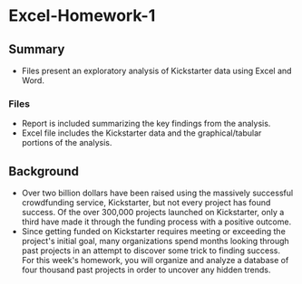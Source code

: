 # Excel-Homework-1

## Summary
* Files present an exploratory analysis of Kickstarter data using Excel and Word.
### Files
* Report is included summarizing the key findings from the analysis.
* Excel file includes the Kickstarter data and the graphical/tabular portions of the analysis.
## Background
* Over two billion dollars have been raised using the massively successful crowdfunding service, Kickstarter, but not every project has found success. Of the over 300,000 projects launched on Kickstarter, only a third have made it through the funding process with a positive outcome.
* Since getting funded on Kickstarter requires meeting or exceeding the project's initial goal, many organizations spend months looking through past projects in an attempt to discover some trick to finding success. For this week's homework, you will organize and analyze a database of four thousand past projects in order to uncover any hidden trends.
